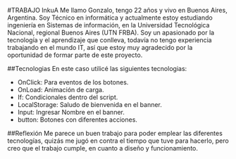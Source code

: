 #TRABAJO InkuA
Me llamo Gonzalo, tengo 22 años y vivo en Buenos Aires, Argentina. Soy Técnico en informática y actualmente estoy estudiando ingeniería en Sistemas de información, en la Universidad Tecnológica Nacional, regional Buenos Aires (UTN FRBA).
Soy un apasionado por la tecnología y el aprendizaje que conlleva, todavía no tengo experiencia trabajando en el mundo IT, así que estoy muy agradecido por la oportunidad de formar parte de este proyecto.

##Tecnologias
En este caso utilicé las siguientes tecnologias:
- OnClick: Para eventos de los botones.
- OnLoad: Animación de carga.
- If: Condicionales dentro del script.
- LocalStorage: Saludo de bienvenida en el banner.
- Input: Ingresar Nombre en el banner.
- button: Botones con diferentes acciones.

##Reflexión
Me parece un buen trabajo para poder emplear las diferentes tecnologías, quizás me jugó en contra el tiempo que tuve para hacerlo, pero creo que el trabajo cumple, en cuanto a diseño y funcionamiento.